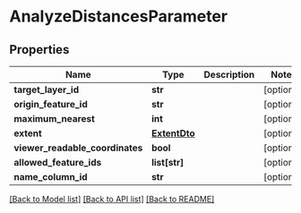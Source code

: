 # AnalyzeDistancesParameter

## Properties
Name | Type | Description | Notes
------------ | ------------- | ------------- | -------------
**target_layer_id** | **str** |  | [optional] 
**origin_feature_id** | **str** |  | [optional] 
**maximum_nearest** | **int** |  | [optional] 
**extent** | [**ExtentDto**](ExtentDto.md) |  | [optional] 
**viewer_readable_coordinates** | **bool** |  | [optional] 
**allowed_feature_ids** | **list[str]** |  | [optional] 
**name_column_id** | **str** |  | [optional] 

[[Back to Model list]](../README.md#documentation-for-models) [[Back to API list]](../README.md#documentation-for-api-endpoints) [[Back to README]](../README.md)


